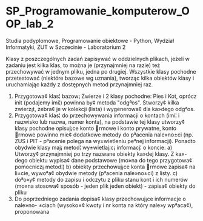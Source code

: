 # SP_Programowanie_komputerow_OOP_lab_2
Studia podyplomowe, Programowanie obiektowe - Python, Wydział Informatyki, ZUT w Szczecinie - Laboratorium 2

Klasy z poszczególnych zadań zapisywać w oddzielnych plikach, jeżeli w zadaniu jest kilka klas, to można je (przynajmniej na razie) też przechowywać w jednym
pliku, jedna po drugiej. Wszystkie klasy pochodne przetestować (niektóre bazowe wg uznania), tworząc kilka obiektów klasy i uruchamiając każdy z dostępnych
metod przynajmniej raz.
1. Przygotowa¢ klas¦ bazow¡ Zwierze i 2 klasy pochodne: Pies i Kot, oprócz init (podajemy imi¦) powinna by¢ metoda "odgªos". Stworzy¢ kilka zwierz¡t,
zebra¢ je w kolekcji (lista) i wygenerowa¢ dla ka»dego odgªos.
2. Przygotowa¢ klas¦ do przechowywania informacji o kontach (imi¦ i nazwisko lub nazwa, numer konta), na podstawie tej klasy utworzy¢ klasy pochodne
opisuj¡ce konto rmowe i konto prywatne, konto rmowe powinno mie¢ dodatkowe metody do pªacenia nale»no±ci (np. ZUS i PIT - pªacenie polega
na wy±wietleniu peªnej informacji). Ponadto obydwie klasy maj¡ metod¦ wy±wietlaj¡c¡ informacj¦ o koncie.
a) Utworzy¢ przynajmniej po trzy nazwane obiekty ka»dej klasy. Z ka»-dego obiektu wypisa¢ dane podstawowe (mo»na do tego przygotowa¢ pomocnicz¡ metod¦)
b) obiekty przechowuj¡ce konta rmowe zapisa¢ na li±cie, wywoªa¢ obydwie metody (pªacenia nale»no±ci) z listy.
c) doªo»y¢ metody do zapisu i odczytu z pliku stanu kont i ich numerów (mo»na stosowa¢ sposób - jeden plik jeden obiekt) - zapisa¢ obiekty do pliku
3. Do poprzedniego zadania dopisa¢ klasy przechowuj¡ce informacje o nale»no- ±ciach (wysoko±¢ kwoty i nr konta na który nale»y wpªaca¢), proponowana

